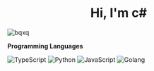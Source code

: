 <h1 align="center">Hi, I'm c#</h1>
<p align="left"> <img src="https://komarev.com/ghpvc/?username=bqxq&label=Profile%20views&color=0e75b6&style=flat" alt="bqxq" /> </p> 

**Programming Languages**

![TypeScript](https://img.shields.io/badge/-TypeScript-007ACC?style=flat-square&logo=typescript)
![Python](https://img.shields.io/badge/-Python-black?style=flat-square&logo=Python)
![JavaScript](https://img.shields.io/badge/-JavaScript-black?style=flat-square&logo=javascript)
![Golang](https://img.shields.io/badge/Golang-06062C?style=flat-square&logo=go)
